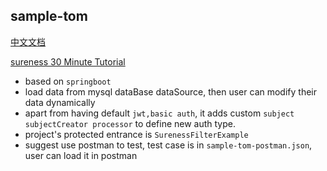## sample-tom  

[中文文档](README.md) 

[sureness 30 Minute Tutorial](https://github.com/tomsun28/sureness/tree/master/sample-tom)  

- based on `springboot`
- load data from mysql dataBase dataSource, then user can modify their data dynamically
- apart from having default `jwt,basic auth`, it adds custom `subject subjectCreator processor` to define new auth type.
- project's protected entrance is `SurenessFilterExample`
- suggest use postman to test, test case is in `sample-tom-postman.json`, user can load it in postman  
